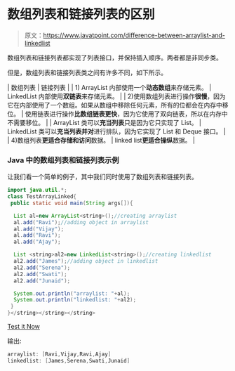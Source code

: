 # 数组列表和链接列表的区别

> 原文：<https://www.javatpoint.com/difference-between-arraylist-and-linkedlist>

数组列表和链接列表都实现了列表接口，并保持插入顺序。两者都是非同步类。

但是，数组列表和链接列表类之间有许多不同，如下所示。

| 数组列表 | 链接列表 |
| 1) ArrayList 内部使用一个**动态数组**来存储元素。 | LinkedList 内部使用**双链表**来存储元素。 |
| 2)使用数组列表进行操作**很慢**，因为它在内部使用了一个数组。如果从数组中移除任何元素，所有的位都会在内存中移位。 | 使用链表进行操作**比数组链表更快**，因为它使用了双向链表，所以在内存中不需要移位。 |
| ArrayList 类可以**充当列表**只是因为它只实现了 List。 | LinkedList 类可以**充当列表并对**进行排队，因为它实现了 List 和 Deque 接口。 |
| 4)数组列表**更适合存储和访问**数据。 | linked list**更适合操纵**数据。 |

### Java 中的数组列表和链接列表示例

让我们看一个简单的例子，其中我们同时使用了数组列表和链接列表。

```java
import java.util.*;  
class TestArrayLinked{  
 public static void main(String args[]){  

  List al=new ArrayList<string>();//creating arraylist  
  al.add("Ravi");//adding object in arraylist  
  al.add("Vijay");  
  al.add("Ravi");  
  al.add("Ajay");  

  List <string>al2=new LinkedList<string>();//creating linkedlist  
  al2.add("James");//adding object in linkedlist  
  al2.add("Serena");  
  al2.add("Swati");  
  al2.add("Junaid");  

  System.out.println("arraylist: "+al);
  System.out.println("linkedlist: "+al2);
 }  
}</string></string></string> 
```

[Test it Now](https://www.javatpoint.com/opr/test.jsp?filename=TestArrayLinked)

输出:

```java
arraylist: [Ravi,Vijay,Ravi,Ajay]
linkedlist: [James,Serena,Swati,Junaid]

```